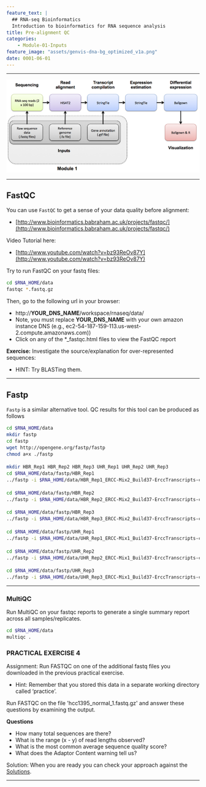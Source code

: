 ```yaml
---
feature_text: |
  ## RNA-seq Bioinformatics
  Introduction to bioinformatics for RNA sequence analysis
title: Pre-alignment QC
categories:
    - Module-01-Inputs
feature_image: "assets/genvis-dna-bg_optimized_v1a.png"
date: 0001-06-01
---
```


***

![RNA-seq_Flowchart](/assets/module_1/RNA-seq_Flowchart2.png)

***

## FastQC

You can use `FastQC` to get a sense of your data quality before alignment:

* [http://www.bioinformatics.babraham.ac.uk/projects/fastqc/](http://www.bioinformatics.babraham.ac.uk/projects/fastqc/)

Video Tutorial here:

* [http://www.youtube.com/watch?v=bz93ReOv87Y](http://www.youtube.com/watch?v=bz93ReOv87Y)

Try to run FastQC on your fastq files:

```bash
cd $RNA_HOME/data
fastqc *.fastq.gz
```

Then, go to the following url in your browser:

* http://**YOUR_DNS_NAME**/workspace/rnaseq/data/
* Note, you must replace **YOUR_DNS_NAME** with your own amazon instance DNS (e.g., ec2-54-187-159-113.us-west-2.compute.amazonaws.com))
* Click on any of the *_fastqc.html files to view the FastQC report

**Exercise:**
Investigate the source/explanation for over-represented sequences:

* HINT: Try BLASTing them.

***

## Fastp

`Fastp` is a similar alternative tool. QC results for this tool can be produced as follows

```bash
cd $RNA_HOME/data
mkdir fastp
cd fastp
wget http://opengene.org/fastp/fastp
chmod a+x ./fastp

mkdir HBR_Rep1 HBR_Rep2 HBR_Rep3 UHR_Rep1 UHR_Rep2 UHR_Rep3
cd $RNA_HOME/data/fastp/HBR_Rep1
../fastp -i $RNA_HOME/data/HBR_Rep1_ERCC-Mix2_Build37-ErccTranscripts-chr22.read1.fastq.gz -I $RNA_HOME/data/HBR_Rep1_ERCC-Mix2_Build37-ErccTranscripts-chr22.read2.fastq.gz

cd $RNA_HOME/data/fastp/HBR_Rep2
../fastp -i $RNA_HOME/data/HBR_Rep2_ERCC-Mix2_Build37-ErccTranscripts-chr22.read1.fastq.gz -I $RNA_HOME/data/HBR_Rep2_ERCC-Mix2_Build37-ErccTranscripts-chr22.read2.fastq.gz

cd $RNA_HOME/data/fastp/HBR_Rep3
../fastp -i $RNA_HOME/data/HBR_Rep3_ERCC-Mix2_Build37-ErccTranscripts-chr22.read1.fastq.gz -I $RNA_HOME/data/HBR_Rep3_ERCC-Mix2_Build37-ErccTranscripts-chr22.read2.fastq.gz

cd $RNA_HOME/data/fastp/UHR_Rep1
../fastp -i $RNA_HOME/data/UHR_Rep1_ERCC-Mix1_Build37-ErccTranscripts-chr22.read1.fastq.gz -I $RNA_HOME/data/UHR_Rep1_ERCC-Mix1_Build37-ErccTranscripts-chr22.read1.fastq.gz

cd $RNA_HOME/data/fastp/UHR_Rep2
../fastp -i $RNA_HOME/data/UHR_Rep2_ERCC-Mix1_Build37-ErccTranscripts-chr22.read1.fastq.gz -I $RNA_HOME/data/UHR_Rep2_ERCC-Mix1_Build37-ErccTranscripts-chr22.read1.fastq.gz

cd $RNA_HOME/data/fastp/UHR_Rep3
../fastp -i $RNA_HOME/data/UHR_Rep3_ERCC-Mix1_Build37-ErccTranscripts-chr22.read1.fastq.gz -I $RNA_HOME/data/UHR_Rep3_ERCC-Mix1_Build37-ErccTranscripts-chr22.read1.fastq.gz

```

***

### MultiQC

Run MultiQC on your fastqc reports to generate a single summary report across all samples/replicates.

```bash
cd $RNA_HOME/data
multiqc .
```

### PRACTICAL EXERCISE 4
Assignment: Run FASTQC on one of the additional fastq files you downloaded in the previous practical exercise.

* Hint: Remember that you stored this data in a separate working directory called ‘practice’.

Run FASTQC on the file 'hcc1395_normal_1.fastq.gz' and answer these questions by examining the output.

**Questions**

* How many total sequences are there?
* What is the range (x - y) of read lengths observed?
* What is the most common average sequence quality score?
* What does the Adaptor Content warning tell us?

Solution: When you are ready you can check your approach against the [Solutions](/module-09-appendix/0009/05/01/Practical_Exercise_Solutions/).

***


